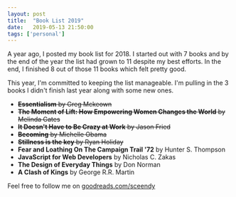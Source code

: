 ```yaml
---
layout: post
title:  "Book List 2019"
date:   2019-05-13 21:50:00
tags: ['personal']
---
```


A year ago, I posted my book list for 2018. I started out with 7 books and by the end of the year the list had grown to 11 despite my best efforts. In the end, I finished 8 out of those 11 books which felt pretty good. 

This year, I'm committed to keeping the list manageable. I'm pulling in the 3 books I didn't finish last year along with some new ones.

* ~~**Essentialism** by Greg Mckeown~~
* ~~**The Moment of Lift: How Empowering Women Changes the World** by Melinda Gates~~
* ~~**It Doesn't Have to Be Crazy at Work** by Jason Fried~~
* ~~**Becoming** by Michelle Obama~~
* ~~**Stillness is the key** by Ryan Holiday~~
* **Fear and Loathing On The Campaign Trail '72** by Hunter S. Thompson
* **JavaScript for Web Developers** by Nicholas C. Zakas
* **The Design of Everyday Things** by Don Norman
* **A Clash of Kings** by George R.R. Martin

Feel free to follow me on [goodreads.com/sceendy](https://goodreads.com/sceendy)
